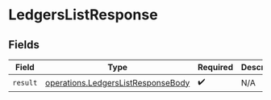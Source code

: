 # LedgersListResponse


## Fields

| Field                                                                                    | Type                                                                                     | Required                                                                                 | Description                                                                              |
| ---------------------------------------------------------------------------------------- | ---------------------------------------------------------------------------------------- | ---------------------------------------------------------------------------------------- | ---------------------------------------------------------------------------------------- |
| `result`                                                                                 | [operations.LedgersListResponseBody](../../models/operations/ledgerslistresponsebody.md) | :heavy_check_mark:                                                                       | N/A                                                                                      |